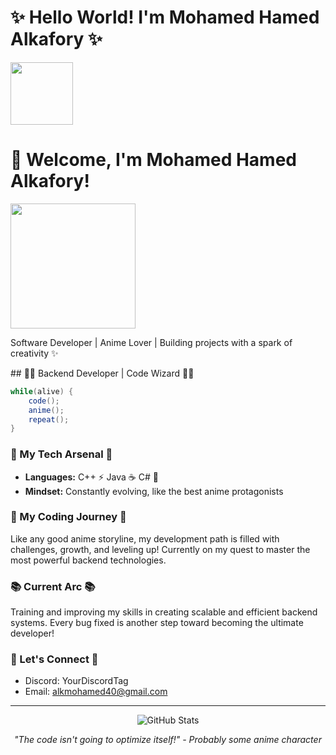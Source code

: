# ✨ Hello World! I'm Mohamed Hamed Alkafory ✨

<img src="https://media.giphy.com/media/M9gbBd9nbDrOTu1Mqx/giphy.gif" width="100"/>
<h1>👋 Welcome, I'm Mohamed Hamed Alkafory!</h1>
  <img src="https://media.giphy.com/media/3o7btPCcdNniyf0ArS/giphy.gif" width="200"/>
  <p>Software Developer | Anime Lover | Building projects with a spark of creativity ✨</p>
</div>
## 🧙‍♂️ Backend Developer | Code Wizard 🧙‍♂️

```java
while(alive) {
    code();
    anime();
    repeat();
}
```

### 💫 My Tech Arsenal 💫
- **Languages:** C++ ⚡ Java ☕ C# 🔷
- **Mindset:** Constantly evolving, like the best anime protagonists

### 🌟 My Coding Journey 🌟
Like any good anime storyline, my development path is filled with challenges, growth, and leveling up!
Currently on my quest to master the most powerful backend technologies.

### 📚 Current Arc 📚
Training and improving my skills in creating scalable and efficient backend systems. Every bug fixed is another step toward becoming the ultimate developer!

### 💬 Let's Connect 💬
<!-- Add your contact information here -->
- Discord: YourDiscordTag
- Email: alkmohamed40@gmail.com

---

<p align="center">
  <img src="https://github-readme-stats.vercel.app/api?username=YourGitHubUsername&show_icons=true&theme=tokyonight" alt="GitHub Stats" />
</p>

<p align="center">
  <em>"The code isn't going to optimize itself!" - Probably some anime character</em>
</p>
